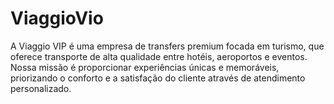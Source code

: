 # ViaggioVio
A Viaggio VIP é uma empresa de transfers premium focada em turismo, que oferece transporte de alta qualidade entre hotéis, aeroportos e eventos. Nossa missão é proporcionar experiências únicas e memoráveis, priorizando o conforto e a satisfação do cliente através de atendimento personalizado.
